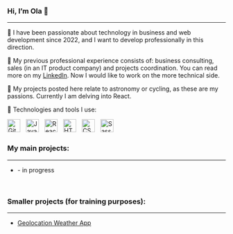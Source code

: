 ### Hi, I’m Ola :wave:
---

:rocket: I have been passionate about technology in business and web development since 2022, and I want to develop professionally in this direction.

:rocket: My previous professional experience consists of: business consulting, sales (in an IT product company) and projects coordination. You can read more on my <a href="https://www.linkedin.com/in/aleksandra-rabos/">LinkedIn</a>. Now I would like to work on the more technical side.

:rocket: My projects posted here relate to astronomy or cycling, as these are my passions. Currently I am delving into React. 

:rocket: Technologies and tools I use:

<img align="left" alt="Git" width="30px" style="padding-right:10px;" src="https://cdn.jsdelivr.net/gh/devicons/devicon/icons/git/git-original.svg" />           
<img align="left" alt="JavaScript" width="30px" style="padding-right:10px;" src="https://cdn.jsdelivr.net/gh/devicons/devicon/icons/javascript/javascript-original.svg" />
<img align="left" alt="React" width="30px" style="padding-right:10px;" src="https://cdn.jsdelivr.net/gh/devicons/devicon/icons/react/react-original.svg" />
<img align="left" alt="HTML" width="30px" style="padding-right:10px;" src="https://cdn.jsdelivr.net/gh/devicons/devicon/icons/html5/html5-plain.svg" />
<img align="left" alt="CSS" width="30px" style="padding-right:10px;" src="https://cdn.jsdelivr.net/gh/devicons/devicon/icons/css3/css3-plain.svg" />
<img align="left" alt="Sass" width="30px" style="padding-right:10px;" src="https://cdn.jsdelivr.net/gh/devicons/devicon/icons/sass/sass-original.svg" />


<br><br>



### My main projects:
---
- []() - in progress


<br>

### Smaller projects (for training purposes):
---

- [Geolocation Weather App](https://rvbos.github.io/geolocation-weather-app/)


